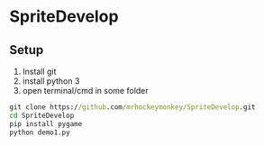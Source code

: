 # SpriteDevelop

## Setup
1) Install git
2) install python 3
3) open terminal/cmd in some folder

```cmd
git clone https://github.com/mrhockeymonkey/SpriteDevelop.git
cd SpriteDevelop
pip install pygame
python demo1.py
```